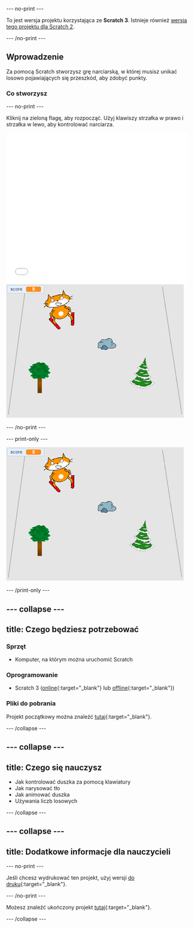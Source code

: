--- no-print ---

To jest wersja projektu korzystająca ze **Scratch 3**. Istnieje również [wersja tego projektu dla Scratch 2](https://projects.raspberrypi.org/en/projects/scratch-cat-goes-skiing-scratch2).

--- /no-print ---

## Wprowadzenie

Za pomocą Scratch stworzysz grę narciarską, w której musisz unikać losowo pojawiających się przeszkód, aby zdobyć punkty.

### Co stworzysz

--- no-print ---

Kliknij na zieloną flagę, aby rozpocząć. Użyj klawiszy strzałka w prawo i strzałka w lewo, aby kontrolować narciarza.

<div class="scratch-preview">
  <iframe allowtransparency="true" width="485" height="402" src="//scratch.mit.edu/projects/embed/281116583/?autostart=false" frameborder="0" scrolling="no"></iframe>
  <img src="images/skiing-final.png">
</div>

--- /no-print ---

--- print-only ---

![skończony projekt](images/skiing-final.png)

--- /print-only ---

--- collapse ---
---
title: Czego będziesz potrzebować
---

### Sprzęt

+ Komputer, na którym można uruchomić Scratch

### Oprogramowanie

+ Scratch 3 ([online](https://rpf.io/scratchon){:target="_blank"} lub [offline](https://rpf.io/scratchoff){:target="_blank"})

### Pliki do pobrania

Projekt początkowy można znaleźć [tutaj](https://rpf.io/p/en/scratch-cat-goes-skiing-go){:target="_blank"}.

--- /collapse ---

--- collapse ---
---
title: Czego się nauczysz
---

+ Jak kontrolować duszka za pomocą klawiatury
+ Jak narysować tło
+ Jak animować duszka
+ Używania liczb losowych

--- /collapse ---

--- collapse ---
---
title: Dodatkowe informacje dla nauczycieli
---

--- no-print ---

Jeśli chcesz wydrukować ten projekt, użyj wersji [do druku](https://projects.raspberrypi.org/en/projects/scratch-cat-goes-skiing/print){:target="_blank"}.

--- /no-print ---

Możesz znaleźć ukończony projekt [tutaj](https://rpf.io/p/en/scratch-cat-goes-skiing-get){:target="_blank"}.

--- /collapse ---
